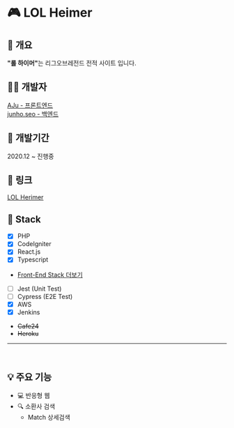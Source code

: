 # 🎮 LOL Heimer
## 📖 개요
<b>"롤 하이머"</b>는 리그오브레전드 전적 사이트 입니다.

## 👩‍💻 개발자
[AJu - 프론트엔드](https://github.com/zoz0312)<br>
[junho.seo - 백엔드](https://github.com/Seo-junho)

## 📆 개발기간
2020.12 ~ 진행중

## 🔗 링크
[LOL Herimer](https://lol-heimer.com/)

## 🎲 Stack
 - [X] PHP
 - [X] CodeIgniter
 - [X] React.js
 - [X] Typescript
 - [Front-End Stack 더보기](./lol-heimer-frontend)
 - [ ] Jest (Unit Test)
 - [ ] Cypress (E2E Test)
 - [X] AWS
 - [X] Jenkins
 - <del>Cafe24</del>
 - <del>Heroku</del>

<hr />
<br />

## 💡 주요 기능
 - 💻 반응형 웹
 - 🔍 소환사 검색
   - Match 상세검색
